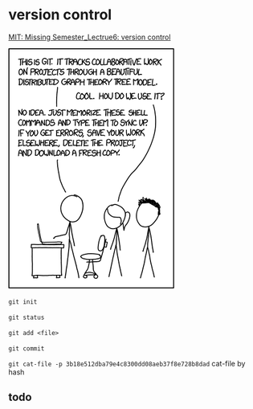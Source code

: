 # version control

[MIT: Missing Semester_Lectrue6: version control](https://missing.csail.mit.edu/2020/version-control/)

![git](git.assets/git.png)

`git init`

`git status`

`git add <file>`

`git commit `

`git cat-file -p 3b18e512dba79e4c8300dd08aeb37f8e728b8dad` cat-file by hash 



## todo

